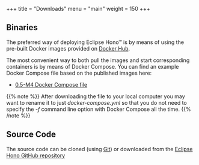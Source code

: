 +++
title = "Downloads"
menu = "main"
weight = 150
+++

## Binaries

The preferred way of deploying Eclipse Hono&trade; is by means of using the pre-built Docker images provided
on [Docker Hub](https://hub.docker.com/u/eclipsehono/).

The most convenient way to both pull the images and start corresponding containers is by means of
Docker Compose. You can find an example Docker Compose file based on the published images here:

* [0.5-M4 Docker Compose file](docker-compose-0.5-M4.yml)

{{% note %}}
After downloading the file to your local computer you may want to rename it to just *docker-compose.yml* so that you do not need to specify the *-f* command line option with Docker Compose all the time.
{{% /note %}}

## Source Code

The source code can be cloned (using [Git](https://git-scm.com/)) or downloaded from the [Eclipse Hono GitHub repository](https://github.com/eclipse/hono)